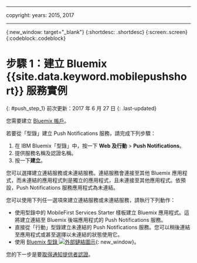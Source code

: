 
---

copyright:
years: 2015, 2017

---

{:new_window: target="_blank"}
{:shortdesc: .shortdesc}
{:screen:.screen}
{:codeblock:.codeblock}

# 步驟 1：建立 Bluemix {{site.data.keyword.mobilepushshort}} 服務實例
{: #push_step_1}
前次更新：2017 年 6 月 27 日
{: .last-updated}

您需要建立 [Bluemix 帳戶](https://console.bluemix.net/registration/)。

若要從「型錄」建立 Push Notifications 服務，請完成下列步驟：

1. 在 IBM Bluemix「型錄」中，按一下 **Web 及行動** > **Push Notifications**。
2. 提供服務名稱及認證名稱。 
3. 按一下**建立**。 

您可以選擇建立連結服務或未連結服務。連結服務會連接至其他 Bluemix 應用程式，而未連結的應用程式則是獨立的應用程式，且未連接至其他應用程式。依預設，Push Notifications 服務應用程式為未連結。

您可以使用下列任一選項來建立連結服務或未連結服務，請執行下列動作：

- 使用型錄中的 MobileFirst Services Starter 樣板建立 Bluemix 應用程式。這將建立連結至 Bluemix 後端應用程式的 Push Notifications 服務。
- 直接從「行動」型錄建立未連結的 Push Notifications 服務。您可以稍後連結至應用程式或甚至選擇以未連結的狀態使用它。 
- 使用 [Bluemix 型錄 ![外部鏈結圖示](../../icons/launch-glyph.svg "外部鏈結圖示")](https://console.ng.bluemix.net/catalog/){: new_window}。


您的下一步是要[取得通知提供者認證](push_step_1.html)。




